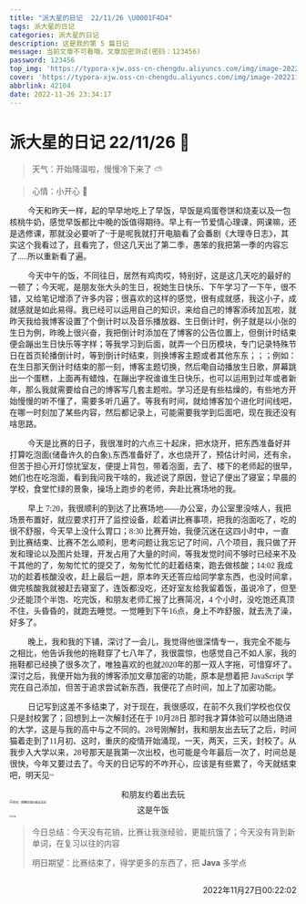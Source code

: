 ```yaml
---
title: "派大星的日记  22/11/26 \U0001F4D4"
tags: 派大星的日记
categories: 派大星的日记
description: 这是我的第 5 篇日记
message: 当前文章不可看哦，文章加密测试(密码：123456)
password: 123456
top_img: 'https://typora-xjw.oss-cn-chengdu.aliyuncs.com/img/image-20221127002323935.png'
cover: 'https://typora-xjw.oss-cn-chengdu.aliyuncs.com/img/image-20221127002323935.png'
abbrlink: 42104
date: 2022-11-26 23:34:17
---
```


# 派大星的日记 22/11/26 📔

> 天气：开始降温啦，慢慢冷下来了  ⛅

> 心情：小开心 🥴
>

<style>
.main {
    padding: 0;
	text-indent: 2rem;
    font-family: '华文楷体';
}
.main li {
	margin: 1.5em 0 !important;
	line-height: 2em;
    font-family: '微软雅黑';
	list-style-type: none !important;
}
    .img_text {
        text-align: center;
        margin: 0 !important;
    }
</style>
<p class="main">今天和昨天一样，起的早早地吃上了早饭，早饭是鸡蛋卷饼和烧麦以及一包核桃牛奶，感觉早饭都比中晚的饭值得期待。早上有一节爱情心理课，网课嘛，还是选修课，那就没必要听了~于是呢我就打开电脑看了会番剧《大理寺日志》，其实这个我看过了，且看完了，但这几天出了第二季，愚笨的我把第一季的内容忘了.....所以重新看了遍。</p>

<p class="main">今天中午的饭，不同往日，居然有鸡肉哎，特别好，这是这几天吃的最好的一顿了；今天呢，是朋友张大头的生日，祝她生日快乐、下午学习了一下午，很不错，又给笔记增添了许多内容；很喜欢的这样的感觉，很有成就感，我这小子，成就感就是如此易得。我已经可以运用自己的知识，来给自己的博客添砖加瓦啦，就昨天我给我博客设置了个倒计时以及音乐播放器、生日倒计时，例子就是以小张的生日为例，昨晚上很兴奋，我把倒计时添加在了博客的公告位置上，但倒计时结束便会蹦出生日快乐等字样；等我学习到后面，就弄一个日历模块，专门记录特殊节日在首页轮播倒计时，等到倒计时结束，则换博客主题或者其他东东；；；例如：在生日那天倒计时结束的那一刻，博客主题切换，然后嘞自动播放生日歌，屏幕跳出一个蛋糕，上面再有蜡烛，在蹦出字祝谁谁生日快乐，也可以运用到过年或者新年，那么我就需要给自己的博客写几套主题啦。学习还是有些枯燥的，有些地方开始慢慢的听不懂了，需要多听几遍了。等我有时间，就给博客加个进化时间线吧，在哪一时刻加了某些内容，然后都记录上，可能需要我学到后面吧，现在我还没有啥思路。</p>

<p class="main">今天是比赛的日子，我很准时的六点三十起床，把水烧开，把东西准备好并打算吃泡面(储备许久的白象),东西准备好了，水也烧开了，预估计时间，还有余，但苦于担心开灯惊扰室友，便提上背包，带着泡面，去了、楼下的老师起的很早，她们也在吃泡面，看到我问我干啥的，我述说了原因，登记了便出了寝室；早晨的学校，食堂忙绿的景象，操场上跑步的老师，奔赴比赛场地的我。</p>

<p class="main">早上 7:20，我很顺利的到达了比赛场地——办公室，办公室里没啥人，我把场景布置好，就应要求打开了监控设备，趁着讲比赛事项，把我的泡面吃了，吃的很不舒服，今天早上没什么胃口；8:30 比赛开始，我便沉迷在这四小时中，一直到比赛结束、比赛不怎么顺利，思考问题让我忘记了时间，八个项目，我只做了开发和理论以及图片处理，开发占用了大量的时间，等我发觉时间不够时已经来不及干其他的了，匆匆忙忙的提交了，匆匆忙忙的赶着结束，跑去做核酸；14:02 我成功的趁着核酸没收，赶上最后一趟，原本昨天还答应给同学拿东西，也没时间拿，做完核酸我就被赶去寝室了，连饭都没吃，还好室友给我留着饭，虽说冷了，但至少还能顶个半饱、吃完饭，和朋友老师汇报了比赛简况，4 个小时，没吃饱还真顶不住，头昏昏的，就跑去睡觉。一觉睡到下午16点，身上不咋舒服，就去洗了澡，好多了。</p>

<p class="main">晚上，我和我的下铺，深讨了一会儿，我觉得他很深情专一，我完全不能与之相比，他告诉我他的拖鞋穿了七八年了，我很震惊，也感觉自己不如人家，我的拖鞋都已经换了很多次了，唯独喜欢的也就2020年的那一双人字拖，可惜穿坏了。深讨之后，我便开始为我的博客添加文章加密的功能，原本是想着把 JavaScript 学完在自己添加，但苦于追求尝试新东西，我便花了点时间，加上了加密功能。</p>

<p class="main">日记写到这差不多结束了，对于现在，我很感叹，在前不久我们学校也仅仅只是封校罢了；回想到上一次解封还在于 10月28日 那时我才算体验可以随出随进的大学，这是与我的高中与之不同的。28号刚解封，我和朋友出去玩了之后，时间猫着走到了11月初、这时，重庆的疫情开始涌现，一天，两天，三天，封校了。从我步入大学以来，28号那天是我第一次出校，也可能是今年最后一次了，时间总是很快，今年又要过去了。今天的日记写的不咋开心，应该是有些累了，今天就结束吧，明天见~</p>

<p class="img_text">和朋友约着出去玩</p>

<img src="https://typora-xjw.oss-cn-chengdu.aliyuncs.com/img/image-20221126233052640.png" alt="哈哈，刚解封就约着出去玩" style="zoom: 35%;" />

<p class="img_text">这是午饭</p>

<img src="https://typora-xjw.oss-cn-chengdu.aliyuncs.com/img/image-20221127001216964.png" alt="午饭" style="zoom: 25%;" />

> 今日总结：今天没有花销，比赛让我涨经验，更能抗饿了；今天没有背到新单词，在复习以往的内容
>
> 明日期望：比赛结束了，得学更多的东西了，把 **Java** 多学点 

<p style="float: right">2022年11月27日00:22:02</p><br>

